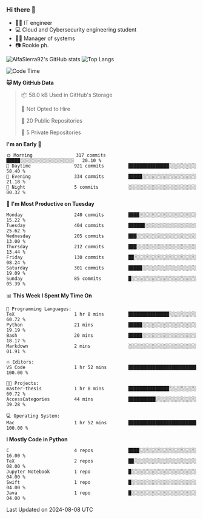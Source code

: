 ### Hi there 👋
- 👨‍💻 IT engineer
- 💻 Cloud and Cybersecurity engineering student
- 👨‍💼 Manager of systems
- 📷 Rookie ph.


![AlfaSierra92's GitHub stats](https://github-readme-stats.vercel.app/api?username=AlfaSierra92&theme=nord)
![Top Langs](https://github-readme-stats.vercel.app/api/top-langs/?username=AlfaSierra92&theme=nord&layout=compact)

<!--START_SECTION:waka-->
![Code Time](http://img.shields.io/badge/Code%20Time-153%20hrs%2048%20mins-blue)

**🐱 My GitHub Data** 

> 📦 58.0 kB Used in GitHub's Storage 
 > 
> 🚫 Not Opted to Hire
 > 
> 📜 20 Public Repositories 
 > 
> 🔑 5 Private Repositories 
 > 
**I'm an Early 🐤** 

```text
🌞 Morning                317 commits         █████░░░░░░░░░░░░░░░░░░░░   20.10 % 
🌆 Daytime                921 commits         ███████████████░░░░░░░░░░   58.40 % 
🌃 Evening                334 commits         █████░░░░░░░░░░░░░░░░░░░░   21.18 % 
🌙 Night                  5 commits           ░░░░░░░░░░░░░░░░░░░░░░░░░   00.32 % 
```
📅 **I'm Most Productive on Tuesday** 

```text
Monday                   240 commits         ████░░░░░░░░░░░░░░░░░░░░░   15.22 % 
Tuesday                  404 commits         ██████░░░░░░░░░░░░░░░░░░░   25.62 % 
Wednesday                205 commits         ███░░░░░░░░░░░░░░░░░░░░░░   13.00 % 
Thursday                 212 commits         ███░░░░░░░░░░░░░░░░░░░░░░   13.44 % 
Friday                   130 commits         ██░░░░░░░░░░░░░░░░░░░░░░░   08.24 % 
Saturday                 301 commits         █████░░░░░░░░░░░░░░░░░░░░   19.09 % 
Sunday                   85 commits          █░░░░░░░░░░░░░░░░░░░░░░░░   05.39 % 
```


📊 **This Week I Spent My Time On** 

```text
💬 Programming Languages: 
TeX                      1 hr 8 mins         ███████████████░░░░░░░░░░   60.72 % 
Python                   21 mins             █████░░░░░░░░░░░░░░░░░░░░   19.19 % 
Bash                     20 mins             █████░░░░░░░░░░░░░░░░░░░░   18.17 % 
Markdown                 2 mins              ░░░░░░░░░░░░░░░░░░░░░░░░░   01.91 % 

🔥 Editors: 
VS Code                  1 hr 52 mins        █████████████████████████   100.00 % 

🐱‍💻 Projects: 
master-thesis            1 hr 8 mins         ███████████████░░░░░░░░░░   60.72 % 
AccessCategories         44 mins             ██████████░░░░░░░░░░░░░░░   39.28 % 

💻 Operating System: 
Mac                      1 hr 52 mins        █████████████████████████   100.00 % 
```

**I Mostly Code in Python** 

```text
C                        4 repos             ████░░░░░░░░░░░░░░░░░░░░░   16.00 % 
TeX                      2 repos             ██░░░░░░░░░░░░░░░░░░░░░░░   08.00 % 
Jupyter Notebook         1 repo              █░░░░░░░░░░░░░░░░░░░░░░░░   04.00 % 
Swift                    1 repo              █░░░░░░░░░░░░░░░░░░░░░░░░   04.00 % 
Java                     1 repo              █░░░░░░░░░░░░░░░░░░░░░░░░   04.00 % 
```




 Last Updated on 2024-08-08 UTC
<!--END_SECTION:waka-->

<!--
**AlfaSierra92/AlfaSierra92** is a ✨ _special_ ✨ repository because its `README.md` (this file) appears on your GitHub profile.

Here are some ideas to get you started:

- 🔭 I’m currently working on ...
- 🌱 I’m currently learning ...
- 👯 I’m looking to collaborate on ...
- 🤔 I’m looking for help with ...
- 💬 Ask me about ...
- 📫 How to reach me: ...
- 😄 Pronouns: ...
- ⚡ Fun fact: ...
-->
